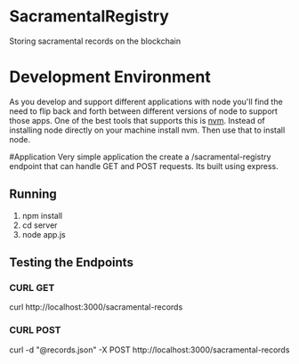 # SacramentalRegistry
Storing sacramental records on the blockchain

# Development Environment
As you develop and support different applications with node you'll find the need to flip back and forth between
different versions of node to support those apps. One of the best tools that supports this is [nvm](https://github.com/creationix/nvm).
Instead of installing node directly on your machine install nvm. Then use that to install node.

#Application
Very simple application the create a /sacramental-registry endpoint that can handle GET and POST requests. Its
built using express.

## Running 

1. npm install
2. cd server
3. node app.js

## Testing the Endpoints

### CURL GET
curl http://localhost:3000/sacramental-records

### CURL POST
curl -d "@records.json" -X POST http://localhost:3000/sacramental-records
